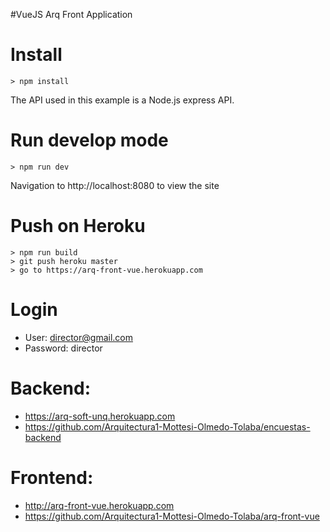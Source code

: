 #VueJS Arq Front Application

# Install
    > npm install

The API used in this example is a Node.js express API.

# Run develop mode
    > npm run dev

Navigation to http://localhost:8080 to view the site

# Push on Heroku
    > npm run build
    > git push heroku master
    > go to https://arq-front-vue.herokuapp.com

# Login
  * User: director@gmail.com
  * Password: director

# Backend:
* https://arq-soft-unq.herokuapp.com
* https://github.com/Arquitectura1-Mottesi-Olmedo-Tolaba/encuestas-backend

# Frontend:
* http://arq-front-vue.herokuapp.com
* https://github.com/Arquitectura1-Mottesi-Olmedo-Tolaba/arq-front-vue
